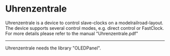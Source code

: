 # Uhrenzentrale

Uhrenzentrale is a device to control slave-clocks on a modelrailroad-layout.<br>
The device supports several control modes, e.g. direct control or FastClock.<br>
For more details please refer to the manual "Uhrenzentrale.pdf"<br>
<hr>
Uhrenzentrale needs the library "OLEDPanel". 
